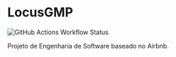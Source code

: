 # LocusGMP
![GitHub Actions Workflow Status](https://img.shields.io/github/actions/workflow/status/chrnphxbia/LocusGMP/.github%2Fworkflows%2Fmaven.yml)

Projeto de Engenharia de Software baseado no Airbnb. 
